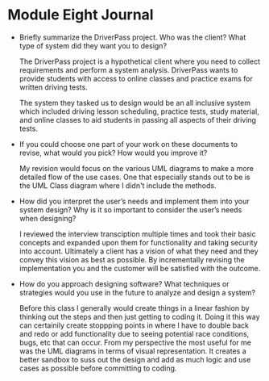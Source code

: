 # Module Eight Journal


- Briefly summarize the DriverPass project. Who was the client? What type of system did they want you to design?

    The DriverPass project is a hypothetical client where you need to collect requirements and perform a system analysis. DriverPass wants to provide students with access to online classes and practice exams for written driving tests. 

    The system they tasked us to design would be an all inclusive system which included driving lesson scheduling, practice tests, study material, and online classes to aid students in passing all aspects of their driving tests.
- If you could choose one part of your work on these documents to revise, what would you pick? How would you improve it?

    My revision would focus on the various UML diagrams to make a more detailed flow of the use cases. One that especially stands out to be is the UML Class diagram where I didn't include the methods. 
- How did you interpret the user’s needs and implement them into your system design? Why is it so important to consider the user’s needs when designing?

    I reviewed the interview transciption multiple times and took their basic concepts and expanded upon them for functionality and taking security into account. Ultimately a client has a vision of what they need and they convey this vision as best as possible. By incrementally revising the implementation you and the customer will be satisfied with the outcome. 
- How do you approach designing software? What techniques or strategies would you use in the future to analyze and design a system?

    Before this class I generally would create things in a linear fashion by thinking out the steps and then just getting to coding it. Doing it this way can certainily create stoppping points in where I have to double back and redo or add functionality due to seeing potential race conditions, bugs, etc that can occur. From my perspective the most useful for me was the UML diagrams in terms of visual representation. It creates a better sandbox to suss out the design and add as much logic and use cases as possible before committing to coding.  
